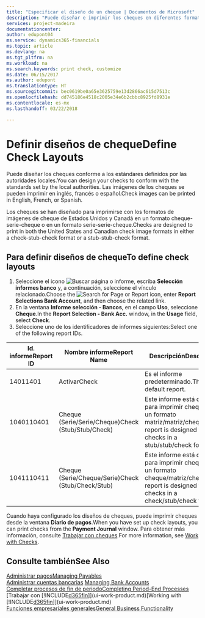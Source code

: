 ```yaml
---
title: "Especificar el diseño de un cheque | Documentos de Microsoft"
description: "Puede diseñar e imprimir los cheques en diferentes formatos para cumplir los estándares."
services: project-madeira
documentationcenter: 
author: edupont04
ms.service: dynamics365-financials
ms.topic: article
ms.devlang: na
ms.tgt_pltfrm: na
ms.workload: na
ms.search.keywords: print check, customize
ms.date: 06/15/2017
ms.author: edupont
ms.translationtype: HT
ms.sourcegitcommit: bec0619be0a65e3625759e13d2866ac615d7513c
ms.openlocfilehash: dd745186e4518c2005e34e6b2cbbc8925fd8931e
ms.contentlocale: es-mx
ms.lasthandoff: 03/22/2018

---
```

# <a name="define-check-layouts"></a><span data-ttu-id="eeaf8-103">Definir diseños de cheque</span><span class="sxs-lookup"><span data-stu-id="eeaf8-103">Define Check Layouts</span></span>
<span data-ttu-id="eeaf8-104">Puede diseñar los cheques conforme a los estándares definidos por las autoridades locales.</span><span class="sxs-lookup"><span data-stu-id="eeaf8-104">You can design your checks to conform with the standards set by the local authorities.</span></span> <span data-ttu-id="eeaf8-105">Las imágenes de los cheques se pueden imprimir en inglés, francés o español.</span><span class="sxs-lookup"><span data-stu-id="eeaf8-105">Check images can be printed in English, French, or Spanish.</span></span>

<span data-ttu-id="eeaf8-106">Los cheques se han diseñado para imprimirse con los formatos de imágenes de cheque de Estados Unidos y Canadá en un formato cheque-serie-cheque o en un formato serie-serie-cheque.</span><span class="sxs-lookup"><span data-stu-id="eeaf8-106">Checks are designed to print in both the United States and Canadian check image formats in either a check-stub-check format or a stub-stub-check format.</span></span>

## <a name="to-define-check-layouts"></a><span data-ttu-id="eeaf8-107">Para definir diseños de cheque</span><span class="sxs-lookup"><span data-stu-id="eeaf8-107">To define check layouts</span></span>
1. <span data-ttu-id="eeaf8-108">Seleccione el icono ![Buscar página o informe](media/ui-search/search_small.png "icono Buscar página o informe"), escriba **Selección informes banco** y, a continuación, seleccione el vínculo relacionado.</span><span class="sxs-lookup"><span data-stu-id="eeaf8-108">Choose the ![Search for Page or Report](media/ui-search/search_small.png "Search for Page or Report icon") icon, enter **Report Selections Bank Account**, and then choose the related link.</span></span>
2. <span data-ttu-id="eeaf8-109">En la ventana **Informe selección - Bancos**, en el campo **Uso**, seleccione **Cheque**.</span><span class="sxs-lookup"><span data-stu-id="eeaf8-109">In the **Report Selection - Bank Acc.** window, in the **Usage** field, select **Check**.</span></span>
3. <span data-ttu-id="eeaf8-110">Seleccione uno de los identificadores de informes siguientes:</span><span class="sxs-lookup"><span data-stu-id="eeaf8-110">Select one of the following report IDs.</span></span>

| <span data-ttu-id="eeaf8-111">Id. informe</span><span class="sxs-lookup"><span data-stu-id="eeaf8-111">Report ID</span></span> | <span data-ttu-id="eeaf8-112">Nombre informe</span><span class="sxs-lookup"><span data-stu-id="eeaf8-112">Report Name</span></span> | <span data-ttu-id="eeaf8-113">Descripción</span><span class="sxs-lookup"><span data-stu-id="eeaf8-113">Description</span></span> |
| --- | --- | --- |
| <span data-ttu-id="eeaf8-114">1401</span><span class="sxs-lookup"><span data-stu-id="eeaf8-114">1401</span></span> |<span data-ttu-id="eeaf8-115">Activar</span><span class="sxs-lookup"><span data-stu-id="eeaf8-115">Check</span></span> |<span data-ttu-id="eeaf8-116">Es el informe predeterminado.</span><span class="sxs-lookup"><span data-stu-id="eeaf8-116">This is the default report.</span></span> |
| <span data-ttu-id="eeaf8-117">10401</span><span class="sxs-lookup"><span data-stu-id="eeaf8-117">10401</span></span> |<span data-ttu-id="eeaf8-118">Cheque (Serie/Serie/Cheque)</span><span class="sxs-lookup"><span data-stu-id="eeaf8-118">Check (Stub/Stub/Check)</span></span> |<span data-ttu-id="eeaf8-119">Este informe está diseñado para imprimir cheques en un formato matriz/matriz/cheque.</span><span class="sxs-lookup"><span data-stu-id="eeaf8-119">This report is designed to print checks in a stub/stub/check format.</span></span> |
| <span data-ttu-id="eeaf8-120">10411</span><span class="sxs-lookup"><span data-stu-id="eeaf8-120">10411</span></span> |<span data-ttu-id="eeaf8-121">Cheque (Serie/Cheque/Serie)</span><span class="sxs-lookup"><span data-stu-id="eeaf8-121">Check (Stub/Check/Stub)</span></span> |<span data-ttu-id="eeaf8-122">Este informe está diseñado para imprimir cheques en un formato cheque/matriz/cheque.</span><span class="sxs-lookup"><span data-stu-id="eeaf8-122">This report is designed to print checks in a check/stub/check format.</span></span> |

<span data-ttu-id="eeaf8-123">Cuando haya configurado los diseños de cheques, puede imprimir cheques desde la ventana **Diario de pagos**.</span><span class="sxs-lookup"><span data-stu-id="eeaf8-123">When you have set up check layouts, you can print checks from the **Payment Journal** window.</span></span> <span data-ttu-id="eeaf8-124">Para obtener más información, consulte [Trabajar con cheques](payables-how-work-checks.md).</span><span class="sxs-lookup"><span data-stu-id="eeaf8-124">For more information, see [Work with Checks](payables-how-work-checks.md).</span></span>

## <a name="see-also"></a><span data-ttu-id="eeaf8-125">Consulte también</span><span class="sxs-lookup"><span data-stu-id="eeaf8-125">See Also</span></span>
[<span data-ttu-id="eeaf8-126">Administrar pagos</span><span class="sxs-lookup"><span data-stu-id="eeaf8-126">Managing Payables</span></span>](payables-manage-payables.md)  
<span data-ttu-id="eeaf8-127">[Administrar cuentas bancarias](bank-manage-bank-accounts.md) </span><span class="sxs-lookup"><span data-stu-id="eeaf8-127">[Managing Bank Accounts](bank-manage-bank-accounts.md) </span></span>  
[<span data-ttu-id="eeaf8-128">Completar procesos de fin de periodo</span><span class="sxs-lookup"><span data-stu-id="eeaf8-128">Completing Period-End Processes</span></span>](year-how-complete-period-end-processes.md)  
<span data-ttu-id="eeaf8-129">[Trabajar con [!INCLUDE[d365fin](includes/d365fin_md.md)]](ui-work-product.md)</span><span class="sxs-lookup"><span data-stu-id="eeaf8-129">[Working with [!INCLUDE[d365fin](includes/d365fin_md.md)]](ui-work-product.md)</span></span>  
[<span data-ttu-id="eeaf8-130">Funciones empresariales generales</span><span class="sxs-lookup"><span data-stu-id="eeaf8-130">General Business Functionality</span></span>](ui-across-business-areas.md)

